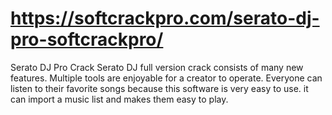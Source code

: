 # https://softcrackpro.com/serato-dj-pro-softcrackpro/
Serato DJ Pro Crack Serato DJ full version crack consists of many new features. Multiple tools are enjoyable for a creator to operate. Everyone can listen to their favorite songs because this software is very easy to use. it can import a music list and makes them easy to play. 
